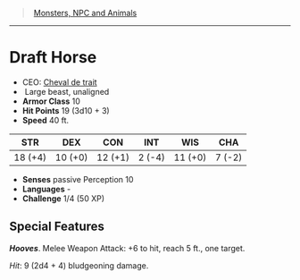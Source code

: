 ﻿---
!MonsterItem
Family: MonsterVO
Type: beast
Size: Large
Alignment: unaligned
ArmorClass: 10
HitPoints: 19 (3d10 + 3)
Speed: 40 ft.
Strength: 18 (+4)
Dexterity: 10 (+0)
Constitution: 12 (+1)
Intelligence: ' 2 (-4)'
Wisdom: 11 (+0)
Charisma: ' 7 (-2)'
Senses: passive Perception 10
Languages: '-'
Challenge: 1/4 (50 XP)
Id: monsters_vo.md#draft-horse
ParentLink: monsters_vo.md#monsters-npc-and-animals
Name: Draft Horse
ParentName: Monsters, NPC and Animals
NameLevel: 1
AltName: '[Cheval de trait](hd_monsters_cheval_de_trait.md)'
Attributes:
  Name: Draft Horse
  Markdown: >+
    # <!--Name-->Draft Horse<!--/Name-->


    - CEO: <!--AltName-->[Cheval de trait](hd_monsters_cheval_de_trait.md)<!--/AltName-->

    -  <!--Size-->Large<!--/Size--> <!--Type-->beast<!--/Type-->, <!--Alignment-->unaligned<!--/Alignment-->

    - **Armor Class** <!--ArmorClass-->10<!--/ArmorClass-->

    - **Hit Points** <!--HitPoints-->19 (3d10 + 3)<!--/HitPoints-->

    - **Speed** <!--Speed-->40 ft.<!--/Speed-->


    |STR|DEX|CON|INT|WIS|CHA|

    |---|---|---|---|---|---|

    |<!--Strength-->18 (+4)<!--/Strength-->|<!--Dexterity-->10 (+0)<!--/Dexterity-->|<!--Constitution-->12 (+1)<!--/Constitution-->|<!--Intelligence--> 2 (-4)<!--/Intelligence-->|<!--Wisdom-->11 (+0)<!--/Wisdom-->|<!--Charisma--> 7 (-2)<!--/Charisma-->|


    - **Senses** <!--Senses-->passive Perception 10<!--/Senses-->

    - **Languages** <!--Languages-->-<!--/Languages-->

    - **Challenge** <!--Challenge-->1/4 (50 XP)<!--/Challenge-->


    ## Special Features


    **_Hooves_**. Melee Weapon Attack: +6 to hit, reach 5 ft., one target.


    _Hit_: 9 (2d4 + 4) bludgeoning damage.

  AltName: '[Cheval de trait](hd_monsters_cheval_de_trait.md)'
  Size: Large
  Type: beast
  Alignment: unaligned
  ArmorClass: 10
  HitPoints: 19 (3d10 + 3)
  Speed: 40 ft.
  Strength: 18 (+4)
  Dexterity: 10 (+0)
  Constitution: 12 (+1)
  Intelligence: ' 2 (-4)'
  Wisdom: 11 (+0)
  Charisma: ' 7 (-2)'
  Senses: passive Perception 10
  Languages: '-'
  Challenge: 1/4 (50 XP)
AttributesDictionary: >+
  Name: Draft Horse

  Markdown: >+

    # <!--Name-->Draft Horse<!--/Name-->





    - CEO: <!--AltName-->[Cheval de trait](hd_monsters_cheval_de_trait.md)<!--/AltName-->



    -  <!--Size-->Large<!--/Size--> <!--Type-->beast<!--/Type-->, <!--Alignment-->unaligned<!--/Alignment-->



    - **Armor Class** <!--ArmorClass-->10<!--/ArmorClass-->



    - **Hit Points** <!--HitPoints-->19 (3d10 + 3)<!--/HitPoints-->



    - **Speed** <!--Speed-->40 ft.<!--/Speed-->





    |STR|DEX|CON|INT|WIS|CHA|



    |---|---|---|---|---|---|



    |<!--Strength-->18 (+4)<!--/Strength-->|<!--Dexterity-->10 (+0)<!--/Dexterity-->|<!--Constitution-->12 (+1)<!--/Constitution-->|<!--Intelligence--> 2 (-4)<!--/Intelligence-->|<!--Wisdom-->11 (+0)<!--/Wisdom-->|<!--Charisma--> 7 (-2)<!--/Charisma-->|





    - **Senses** <!--Senses-->passive Perception 10<!--/Senses-->



    - **Languages** <!--Languages-->-<!--/Languages-->



    - **Challenge** <!--Challenge-->1/4 (50 XP)<!--/Challenge-->





    ## Special Features





    **_Hooves_**. Melee Weapon Attack: +6 to hit, reach 5 ft., one target.





    _Hit_: 9 (2d4 + 4) bludgeoning damage.



  AltName: '[Cheval de trait](hd_monsters_cheval_de_trait.md)'

  Size: Large

  Type: beast

  Alignment: unaligned

  ArmorClass: 10

  HitPoints: 19 (3d10 + 3)

  Speed: 40 ft.

  Strength: 18 (+4)

  Dexterity: 10 (+0)

  Constitution: 12 (+1)

  Intelligence: ' 2 (-4)'

  Wisdom: 11 (+0)

  Charisma: ' 7 (-2)'

  Senses: passive Perception 10

  Languages: '-'

  Challenge: 1/4 (50 XP)

---
> [Monsters, NPC and Animals](srd_monsters.md)

---

# Draft Horse

- CEO: [Cheval de trait](hd_monsters_cheval_de_trait.md)
-  Large beast, unaligned
- **Armor Class** 10
- **Hit Points** 19 (3d10 + 3)
- **Speed** 40 ft.

|STR|DEX|CON|INT|WIS|CHA|
|---|---|---|---|---|---|
|18 (+4)|10 (+0)|12 (+1)| 2 (-4)|11 (+0)| 7 (-2)|

- **Senses** passive Perception 10
- **Languages** -
- **Challenge** 1/4 (50 XP)

## Special Features

**_Hooves_**. Melee Weapon Attack: +6 to hit, reach 5 ft., one target.

_Hit_: 9 (2d4 + 4) bludgeoning damage.

